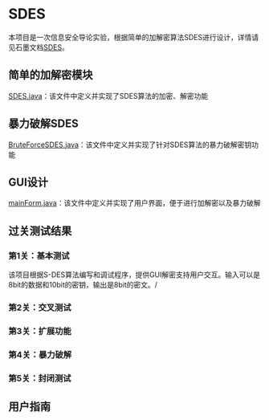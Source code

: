 # SDES
本项目是一次信息安全导论实验，根据简单的加解密算法SDES进行设计，详情请见石墨文档[SDES](https://shimo.im/docs/m5kvdlMaKvcENy3X/read)。
## 简单的加解密模块
[SDES.java](test/src/SDES.java)：该文件中定义并实现了SDES算法的加密、解密功能
## 暴力破解SDES
[BruteForceSDES.java](test/src/BruteForceSDES.java)：该文件中定义并实现了针对SDES算法的暴力破解密钥功能
## GUI设计
[mainForm.java](test/src/mainForm.java)：该文件中定义并实现了用户界面，便于进行加解密以及暴力破解
## 过关测试结果
### 第1关：基本测试
该项目根据S-DES算法编写和调试程序，提供GUI解密支持用户交互。输入可以是8bit的数据和10bit的密钥，输出是8bit的密文。/

### 第2关：交叉测试

### 第3关：扩展功能

### 第4关：暴力破解

### 第5关：封闭测试

## 用户指南


